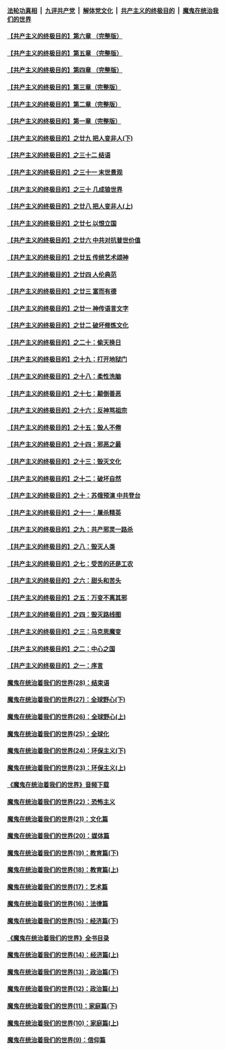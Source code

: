####  [法轮功真相](../../../../basic/blob/master/README.md?t=04262101) &nbsp;|&nbsp; [九评共产党](../../../../9ping.md/blob/master/README.md?t=04262101) &nbsp;|&nbsp; [解体党文化](../../../../jtdwh.md/blob/master/README.md?t=04262101)  &nbsp;|&nbsp; [共产主义的终极目的](../../../../gczydzjmd.md/blob/master/README.md?t=04262101) &nbsp;|&nbsp; [魔鬼在统治我们的世界](../../../../mgztzwmdsj.md/blob/master/README.md?t=04262101) 

#### [【共产主义的终极目的】第六章 （完整版）](../pages/nsc422/n11428913.md?t=04262101) 

#### [【共产主义的终极目的】第五章 （完整版）](../pages/nsc422/n11428912.md?t=04262101) 

#### [【共产主义的终极目的】第四章 （完整版）](../pages/nsc422/n11428907.md?t=04262101) 

#### [【共产主义的终极目的】第三章（完整版）](../pages/nsc422/n11428848.md?t=04262101) 

#### [【共产主义的终极目的】第二章（完整版）](../pages/nsc422/n11428831.md?t=04262101) 

#### [【共产主义的终极目的】第一章（完整版）](../pages/nsc422/n11417651.md?t=04262101) 

#### [【共产主义的终极目的】之廿九 把人变非人(下)](../pages/nsc422/n11344140.md?t=04262101) 

#### [【共产主义的终极目的】之三十二 结语](../pages/nsc422/n11360535.md?t=04262101) 

#### [【共产主义的终极目的】之三十一 末世景观](../pages/nsc422/n11351129.md?t=04262101) 

#### [【共产主义的终极目的】之三十 几成狼世界](../pages/nsc422/n11348280.md?t=04262101) 

#### [【共产主义的终极目的】之廿八 把人变非人(上)](../pages/nsc422/n11340492.md?t=04262101) 

#### [【共产主义的终极目的】之廿七 以恨立国](../pages/nsc422/n11336944.md?t=04262101) 

#### [【共产主义的终极目的】之廿六 中共对抗普世价值](../pages/nsc422/n11324785.md?t=04262101) 

#### [【共产主义的终极目的】之廿五 传统艺术颂神](../pages/nsc422/n11296396.md?t=04262101) 

#### [【共产主义的终极目的】之廿四 人伦典范](../pages/nsc422/n11296397.md?t=04262101) 

#### [【共产主义的终极目的】之廿三 富而有德](../pages/nsc422/n11283598.md?t=04262101) 

#### [【共产主义的终极目的】之廿一 神传语言文字](../pages/nsc422/n11263265.md?t=04262101) 

#### [【共产主义的终极目的】之廿二 破坏修炼文化](../pages/nsc422/n11245728.md?t=04262101) 

#### [【共产主义的终极目的】之二十：偷天换日](../pages/nsc422/n11238846.md?t=04262101) 

#### [【共产主义的终极目的】之十九：打开地狱门](../pages/nsc422/n11206376.md?t=04262101) 

#### [【共产主义的终极目的】之十八：柔性洗脑](../pages/nsc422/n11199994.md?t=04262101) 

#### [【共产主义的终极目的】之十七：颠倒善恶](../pages/nsc422/n11179782.md?t=04262101) 

#### [【共产主义的终极目的】之十六：反神骂祖宗](../pages/nsc422/n11166798.md?t=04262101) 

#### [【共产主义的终极目的】之十五：毁人不倦](../pages/nsc422/n11166792.md?t=04262101) 

#### [【共产主义的终极目的】之十四：邪恶之最](../pages/nsc422/n11150249.md?t=04262101) 

#### [【共产主义的终极目的】之十三：毁灭文化](../pages/nsc422/n11135227.md?t=04262101) 

#### [【共产主义的终极目的】之十二：破坏自然](../pages/nsc422/n11135214.md?t=04262101) 

#### [【共产主义的终极目的】之十：苏俄预演 中共登台](../pages/nsc422/n11118424.md?t=04262101) 

#### [【共产主义的终极目的】之十一：屠杀精英](../pages/nsc422/n11118442.md?t=04262101) 

#### [【共产主义的终极目的】之九：共产邪灵一路杀](../pages/nsc422/n11114139.md?t=04262101) 

#### [【共产主义的终极目的】之八：毁灭人类](../pages/nsc422/n11108503.md?t=04262101) 

#### [【共产主义的终极目的】之七：受苦的还是工农](../pages/nsc422/n11101809.md?t=04262101) 

#### [【共产主义的终极目的】之六：甜头和苦头](../pages/nsc422/n11096971.md?t=04262101) 

#### [【共产主义的终极目的】之五：万变不离其邪](../pages/nsc422/n11091285.md?t=04262101) 

#### [【共产主义的终极目的】之四：毁灭路线图](../pages/nsc422/n11086284.md?t=04262101) 

#### [【共产主义的终极目的】之三：马克思魔变](../pages/nsc422/n11061941.md?t=04262101) 

#### [【共产主义的终极目的】之二：中心之国](../pages/nsc422/n11047728.md?t=04262101) 

#### [【共产主义的终极目的】之一：序言](../pages/nsc422/n11086077.md?t=04262101) 

#### [魔鬼在统治着我们的世界(28)：结束语](../pages/nsc422/n10936246.md?t=04262101) 

#### [魔鬼在统治着我们的世界(27)：全球野心(下)](../pages/nsc422/n10928319.md?t=04262101) 

#### [魔鬼在统治着我们的世界(26)：全球野心(上)](../pages/nsc422/n10900318.md?t=04262101) 

#### [魔鬼在统治着我们的世界(25)：全球化](../pages/nsc422/n10788205.md?t=04262101) 

#### [魔鬼在统治着我们的世界(24)：环保主义(下)](../pages/nsc422/n10695307.md?t=04262101) 

#### [魔鬼在统治着我们的世界(23)：环保主义(上)](../pages/nsc422/n10688613.md?t=04262101) 

#### [《魔鬼在统治着我们的世界》音频下载](../pages/nsc422/n10635553.md?t=04262101) 

#### [魔鬼在统治着我们的世界(22)：恐怖主义](../pages/nsc422/n10614727.md?t=04262101) 

#### [魔鬼在统治着我们的世界(21)：文化篇](../pages/nsc422/n10597706.md?t=04262101) 

#### [魔鬼在统治着我们的世界(20)：媒体篇](../pages/nsc422/n10586579.md?t=04262101) 

#### [魔鬼在统治着我们的世界(19)：教育篇(下)](../pages/nsc422/n10564808.md?t=04262101) 

#### [魔鬼在统治着我们的世界(18)：教育篇(上)](../pages/nsc422/n10526970.md?t=04262101) 

#### [魔鬼在统治着我们的世界(17)：艺术篇](../pages/nsc422/n10499093.md?t=04262101) 

#### [魔鬼在统治着我们的世界(16)：法律篇](../pages/nsc422/n10485969.md?t=04262101) 

#### [魔鬼在统治着我们的世界(15)：经济篇(下)](../pages/nsc422/n10469975.md?t=04262101) 

#### [《魔鬼在统治着我们的世界》全书目录](../pages/nsc422/n10464261.md?t=04262101) 

#### [魔鬼在统治着我们的世界(14)：经济篇(上)](../pages/nsc422/n10457370.md?t=04262101) 

#### [魔鬼在统治着我们的世界(13)：政治篇(下)](../pages/nsc422/n10448270.md?t=04262101) 

#### [魔鬼在统治着我们的世界(12)：政治篇(上)](../pages/nsc422/n10444576.md?t=04262101) 

#### [魔鬼在统治着我们的世界(11)：家庭篇(下)](../pages/nsc422/n10440961.md?t=04262101) 

#### [魔鬼在统治着我们的世界(10)：家庭篇(上)](../pages/nsc422/n10435448.md?t=04262101) 

#### [魔鬼在统治着我们的世界(9)：信仰篇](../pages/nsc422/n10432159.md?t=04262101) 

